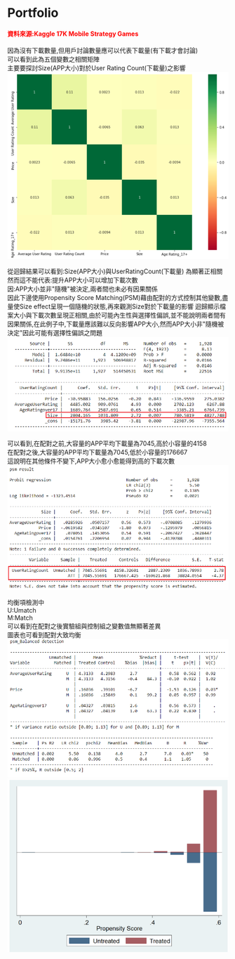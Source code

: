 # Portfolio
#### <a href="https://www.kaggle.com/tristan581/17k-apple-app-store-strategy-games" target="_blank" style="text-decoration:none;color:red;">資料來源:Kaggle 17K Mobile Strategy Games</a>

因為沒有下載數量,但用戶討論數量應可以代表下載量(有下載才會討論)  
可以看到此為五個變數之相關矩陣  
主要要探討Size(APP大小)對於User Rating Count(下載量)之影響
![image](https://github.com/Hung-Ching-Lee/Portfolio/blob/master/%E6%95%B8%E6%93%9A%E5%88%86%E6%9E%90/%E5%BD%B1%E9%9F%BFAPP%E4%B8%8B%E8%BC%89%E9%87%8F%E5%9B%A0%E7%B4%A0/%E7%9B%B8%E9%97%9C%E4%BF%82%E6%95%B8%E7%9F%A9%E9%99%A3.png)
  
  
  
  
  
  
  
  
  
  
  
從迴歸結果可以看到:Size(APP大小)與UserRatingCount(下載量) 為顯著正相關  
然而這不能代表:提升APP大小可以增加下載次數  
因:APP大小並非"隨機"被決定,兩者間也未必有因果關係  
因此下邊使用Propensity Score Matching(PSM)藉由配對的方式控制其他變數,盡量使Size effect呈現一個隨機的狀態,再來觀測Size對於下載量的影響 迴歸顯示檔案大小與下載次數呈現正相關,由於可能內生性與選擇性偏誤,並不能說明兩者間有因果關係,在此例子中,下載量應該難以反向影響APP大小,然而APP大小非"隨機被決定"因此可能有選擇性偏誤之問題
![image](https://github.com/Hung-Ching-Lee/Portfolio/blob/master/%E6%95%B8%E6%93%9A%E5%88%86%E6%9E%90/%E5%BD%B1%E9%9F%BFAPP%E4%B8%8B%E8%BC%89%E9%87%8F%E5%9B%A0%E7%B4%A0/%E8%BF%B4%E6%AD%B8%20-%20%E8%A4%87%E8%A3%BD.png)
  
  
  
  
  
  
  
  
  
  
  
可以看到,在配對之前,大容量的APP平均下載量為7045,高於小容量的4158  
在配對之後,大容量的APP平均下載量為7045,低於小容量的176667  
這說明在其他條件不變下,APP大小愈小愈能得到高的下載次數
![image](https://github.com/Hung-Ching-Lee/Portfolio/blob/master/%E6%95%B8%E6%93%9A%E5%88%86%E6%9E%90/%E5%BD%B1%E9%9F%BFAPP%E4%B8%8B%E8%BC%89%E9%87%8F%E5%9B%A0%E7%B4%A0/PSM.png)
  
  
  
  
  
  
  
  
  
  
  
均衡項檢測中  
U:Umatch  
M:Match  
可以看到在配對之後實驗組與控制組之變數值無顯著差異  
圖表也可看到配對大致均衡
![image](https://github.com/Hung-Ching-Lee/Portfolio/blob/master/%E6%95%B8%E6%93%9A%E5%88%86%E6%9E%90/%E5%BD%B1%E9%9F%BFAPP%E4%B8%8B%E8%BC%89%E9%87%8F%E5%9B%A0%E7%B4%A0/%E5%9D%87%E8%A1%A1%E6%80%A7%E6%AA%A2%E6%B8%AC.png)
![image](https://github.com/Hung-Ching-Lee/Portfolio/blob/master/%E6%95%B8%E6%93%9A%E5%88%86%E6%9E%90/%E5%BD%B1%E9%9F%BFAPP%E4%B8%8B%E8%BC%89%E9%87%8F%E5%9B%A0%E7%B4%A0/%E5%9C%96.png)
